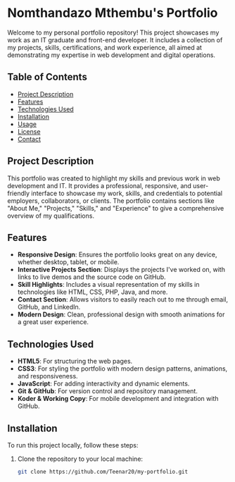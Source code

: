 # Nomthandazo Mthembu's Portfolio

Welcome to my personal portfolio repository! This project showcases my work as an IT graduate and front-end developer. It includes a collection of my projects, skills, certifications, and work experience, all aimed at demonstrating my expertise in web development and digital operations.

## Table of Contents

- [Project Description](#project-description)
- [Features](#features)
- [Technologies Used](#technologies-used)
- [Installation](#installation)
- [Usage](#usage)
- [License](#license)
- [Contact](#contact)

## Project Description

This portfolio was created to highlight my skills and previous work in web development and IT. It provides a professional, responsive, and user-friendly interface to showcase my work, skills, and credentials to potential employers, collaborators, or clients. The portfolio contains sections like "About Me," "Projects," "Skills," and "Experience" to give a comprehensive overview of my qualifications.

## Features

- **Responsive Design**: Ensures the portfolio looks great on any device, whether desktop, tablet, or mobile.
- **Interactive Projects Section**: Displays the projects I've worked on, with links to live demos and the source code on GitHub.
- **Skill Highlights**: Includes a visual representation of my skills in technologies like HTML, CSS, PHP, Java, and more.
- **Contact Section**: Allows visitors to easily reach out to me through email, GitHub, and LinkedIn.
- **Modern Design**: Clean, professional design with smooth animations for a great user experience.

## Technologies Used

- **HTML5**: For structuring the web pages.
- **CSS3**: For styling the portfolio with modern design patterns, animations, and responsiveness.
- **JavaScript**: For adding interactivity and dynamic elements.
- **Git & GitHub**: For version control and repository management.
- **Koder & Working Copy**: For mobile development and integration with GitHub.

## Installation

To run this project locally, follow these steps:

1. Clone the repository to your local machine:
   ```bash
   git clone https://github.com/Teenar20/my-portfolio.git